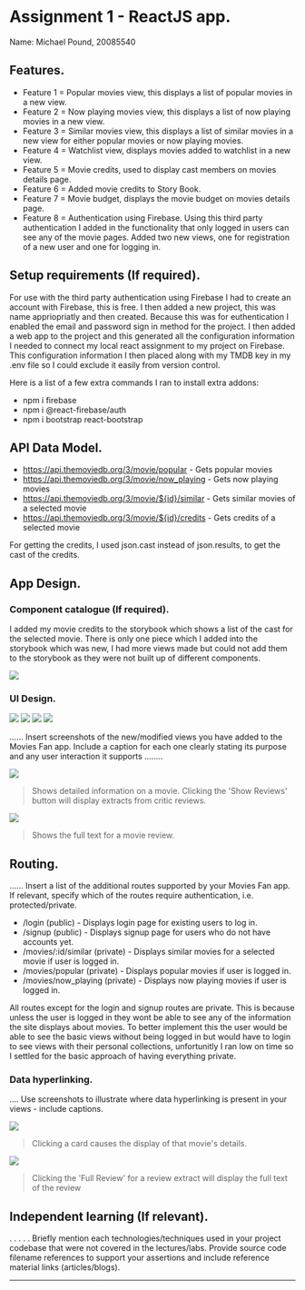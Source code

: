 # Assignment 1 - ReactJS app.

Name: Michael Pound, 20085540

## Features.
 
 + Feature 1 = Popular movies view, this displays a list of popular movies in a new view.
 + Feature 2 = Now playing movies view, this displays a list of now playing movies in a new view.
 + Feature 3 = Similar movies view, this displays a list of similar movies in a new view for either popular movies or now playing movies.
 + Feature 4 = Watchlist view, displays movies added to watchlist in a new view.
 + Feature 5 = Movie credits, used to display cast members on movies details page.
 + Feature 6 = Added movie credits to Story Book.
 + Feature 7 = Movie budget, displays the movie budget on movies details page.
 + Feature 8 = Authentication using Firebase. Using this third party authentication I added in the functionality that only logged in users can see any of the movie pages. Added two new views, one for registration of a new user and one for logging in.

## Setup requirements (If required).

For use with the third party authentication using Firebase I had to create an account with Firebase, this is free. I then added a new project, this was name appriopriatly and then created. Because this was for euthentication I enabled the email and password sign in method for the project. I then added a web app to the project and this generated all the configuration information I needed to connect my local react assignment to my project on Firebase. This configuration information I then placed along with my TMDB key in my .env file so I could exclude it easily from version control.

Here is a list of a few extra commands I ran to install extra addons:
+ npm i firebase
+ npm i @react-firebase/auth
+ npm i bootstrap react-bootstrap

## API Data Model.

+ https://api.themoviedb.org/3/movie/popular - Gets popular movies
+ https://api.themoviedb.org/3/movie/now_playing - Gets now playing movies
+ https://api.themoviedb.org/3/movie/${id}/similar - Gets similar movies of a selected movie
+ https://api.themoviedb.org/3/movie/${id}/credits - Gets credits of a selected movie

For getting the credits, I used json.cast instead of json.results, to get the cast of the credits.

## App Design.

### Component catalogue (If required).

I added my movie credits to the storybook which shows a list of the cast for the selected movie. There is only one piece which I added into the storybook which was new, I had more views made but could not add them to the storybook as they were not built up of different components.

![][stories]

### UI Design.

![][movies]
![][popular]
![][similar]
![][upcoming]

...... Insert screenshots of the new/modified views you have added to the Movies Fan app. Include a caption for each one clearly stating its purpose and any user interaction it supports ........

![][movieDetail]
>Shows detailed information on a movie. Clicking the 'Show Reviews' button will display extracts from critic reviews.

![][review]
>Shows the full text for a movie review. 

## Routing.

...... Insert a list of the additional routes supported by your Movies Fan app. If relevant, specify which of the routes require authentication, i.e. protected/private.

+ /login (public) - Displays login page for existing users to log in.
+ /signup (public) - Displays signup page for users who do not have accounts yet.
+ /movies/:id/similar (private) - Displays similar movies for a selected movie if user is logged in.
+ /movies/popular (private) - Displays popular movies if user is logged in.
+ /movies/now_playing (private) - Displays now playing movies if user is logged in.

All routes except for the login and signup routes are private. This is because unless the user is logged in they wont be able to see any of the information the site displays about movies. To better implement this the user would be able to see the basic views without being logged in but would have to login to see views with their personal collections, unfortunitly I ran low on time so I settled for the basic approach of having everything private.

### Data hyperlinking.

.... Use screenshots to illustrate where data hyperlinking is present in your views - include captions.

![][cardLink]
> Clicking a card causes the display of that movie's details.

![][reviewLink]
>Clicking the 'Full Review' for a review extract will display the full text of the review

## Independent learning (If relevant).

. . . . . Briefly mention each technologies/techniques used in your project codebase that were not covered in the lectures/labs. Provide source code filename references to support your assertions and include reference material links (articles/blogs).

---------------------------------

[model]: ./data.jpg
[movieDetail]: ./public/movieDetail.png
[review]: ./public/review.png
[reviewLink]: ./public/reviewLink.png
[cardLink]: ./public/cardLink.png


[stories]: ./public/story.png
[movies]: ./public/movies.png
[popular]: ./public/popular.png
[similar]: ./public/similar.png
[upcoming]: ./public/upcoming.png1
